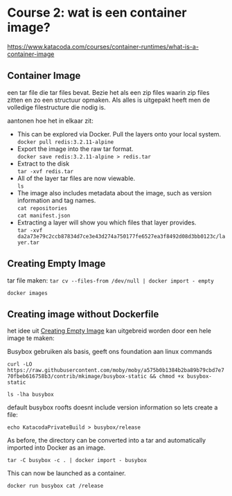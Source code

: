 # Course 2: wat is een container image?

https://www.katacoda.com/courses/container-runtimes/what-is-a-container-image

## Container Image

een tar file die tar files bevat. Bezie het als een zip files waarin zip files zitten en zo een structuur opmaken. Als alles is uitgepakt heeft men de volledige filestructure die nodig is.

aantonen hoe het in elkaar zit:

- This can be explored via Docker. Pull the layers onto your local system.  
  `docker pull redis:3.2.11-alpine`
- Export the image into the raw tar format.  
  `docker save redis:3.2.11-alpine > redis.tar`
- Extract to the disk  
  `tar -xvf redis.tar`
- All of the layer tar files are now viewable.  
  `ls`
- The image also includes metadata about the image, such as version information and tag names.  
  `cat repositories`  
  `cat manifest.json`
- Extracting a layer will show you which files that layer provides.  
  `tar -xvf da2a73e79c2ccb87834d7ce3e43d274a750177fe6527ea3f8492d08d3bb0123c/layer.tar`

## Creating Empty Image

tar file maken:
`tar cv --files-from /dev/null | docker import - empty`

`docker images`

## Creating image without Dockerfile

het idee uit [Creating Empty Image](#creating-empty-image) kan uitgebreid worden door een hele image te maken:

Busybox gebruiken als basis, geeft ons foundation aan linux commands

`curl -LO https://raw.githubusercontent.com/moby/moby/a575b0b1384b2ba89b79cbd7e770fbeb616758b3/contrib/mkimage/busybox-static && chmod +x busybox-static`

`ls -lha busybox`

default busybox roofts doesnt include version information so lets create a file:

`echo KatacodaPrivateBuild > busybox/release`

As before, the directory can be converted into a tar and automatically imported into Docker as an image.

`tar -C busybox -c . | docker import - busybox`

This can now be launched as a container.

`docker run busybox cat /release`